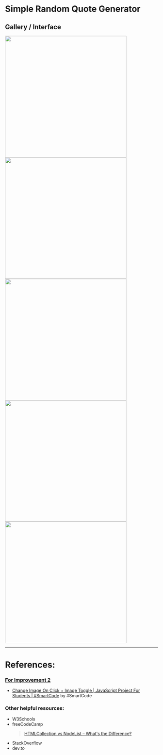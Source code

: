 # Simple Random Quote Generator
## Gallery / Interface
<img src="https://github.com/user-attachments/assets/38be7502-8755-4680-9ba3-99f81a5623d5" width="400"/>
<img src="https://github.com/user-attachments/assets/3d8cb9b1-bfb5-40e5-8bd6-a5c6198adbc6" width="400"/>
<img src="https://github.com/user-attachments/assets/a0c01d02-0315-4549-9822-dbdd686ce077" width="400"/>
<img src="https://github.com/user-attachments/assets/36bcab6b-988e-4e8e-95d3-24bc4d1e3ef4" width="400"/>
<img src="https://github.com/user-attachments/assets/dffefd92-d2e8-4638-9ec3-50adf74377d7" width="400"/>

---
# References:
### [For Improvement 2](20250614-random-quote-generator/20250614-random-quote-generator-improved-2)
- [Change Image On Click + Image Toggle | JavaScript Project For Students | #SmartCode](https://www.youtube.com/watch?v=ydeQbbF9jbw) by #SmartCode <br/>

### Other helpful resources:
- W3Schools
- freeCodeCamp
  > [HTMLCollection vs NodeList – What's the Difference?](https://www.freecodecamp.org/news/dom-manipulation-htmlcollection-vs-nodelist/)
- StackOverflow
- dev.to
